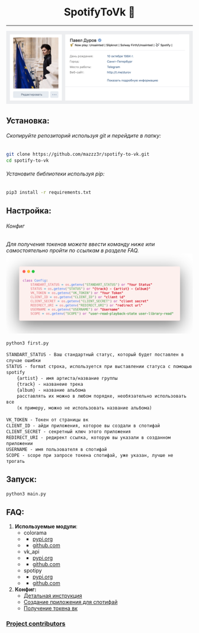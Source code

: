 <h1 align="center"> SpotifyToVk 🎵</h1>
<hr>

![Version 1.0 ](img/spotify.png)

## Установка:


###### Скопируйте репозиторий используя git и перейдите в папку:

```sh
git clone https://github.com/mazzz3r/spotify-to-vk.git
cd spotify-to-vk
```

###### Установите библиотеки используя pip:

```sh
pip3 install -r requirements.txt
```

## Настройка:


###### Конфиг
*Для получения токенов можете ввести команду ниже или самостоятельно пройти по ссылкам в разделе FAQ.*
![Version 1.0 ](img/config.png)


```sh
python3 first.py
```
```
STANDART_STATUS - Ваш стандартный статус, который будет поставлен в случае ошибки
STATUS - format строка, используется при выставлении статуса с помощью spotify
    {artist} - имя артиста/название группы
    {track} - названеие трека
    {album} - название альбома
    расставлять их можно в любом порядке, необязательно использовать все
    (к примеру, можно не использовать название альбома)

VK_TOKEN - Токен от страницы вк
CLIENT_ID - айди приложения, которое вы создали в спотифай
CLIENT_SECRET - секретный ключ этого приложения
REDIRECT_URI - редирект ссылка, которую вы указали в созданном приложении
USERNAME - имя пользователя в спотифай
SCOPE - scope при запросе токена спотифай, уже указан, лучше не трогать
```
## Запуск:

```sh
python3 main.py
```

## FAQ:

1. **Используемые модули**:
    - colorama
    - - [pypi.org](https://pypi.org/project/Pillow/)
    - - [github.com](https://github.com/plamere/spotipy)
    - vk_api
    - - [pypi.org](https://pypi.org/project/vk-api/)
    - - [github.com](https://github.com/python273/vk_api)
    - spotipy
    - - [pypi.org](https://pypi.org/project/spotipy/)
    - - [github.com](https://github.com/plamere/spotipy)
2. **Конфиг:**
    - [Детальная инструкция](installconfig.md)
    - [Создание приложения для спотифай](https://developer.spotify.com/dashboard/)
    - [Получение токена вк](https://oauth.vk.com/authorize?client_id=2685278&scope=1073737727&redirect_uri=https://oauth.vk.com/blank.html&display=page&response_type=token&revoke=1)


### [Project contributors](https://github.com/xcaq/spotify-to-vk/graphs/contributors)
        








